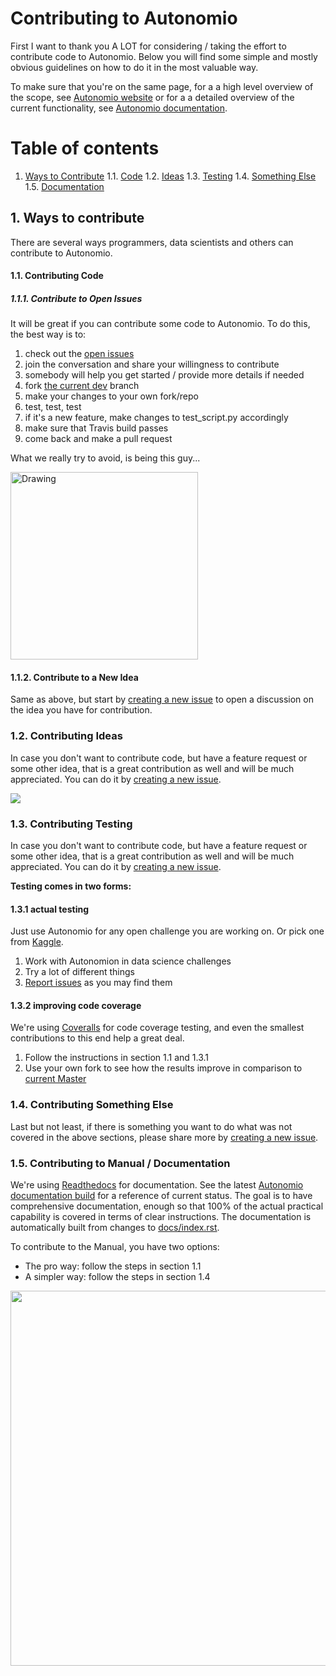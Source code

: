 # Contributing to Autonomio

First I want to thank you A LOT for considering / taking the effort to contribute code to Autonomio. Below you will find some simple and mostly obvious guidelines on how to do it in the most valuable way.

To make sure that you're on the same page, for a a high level overview of the scope, see [Autonomio website](http://autonom.io) or for a a detailed overview of the current functionality, see [Autonomio documentation](http://autonomio.readthedocs.io).

# Table of contents
1. [Ways to Contribute](#ways-to-contribute)
    1.1. [Code](#code)
    1.2. [Ideas](#ideas)
    1.3. [Testing](#testing)
    1.4. [Something Else](#something)
    1.5. [Documentation](#documentation)

## 1. Ways to contribute <a name="ways-to-contribute"></a>

There are several ways programmers, data scientists and others can contribute to Autonomio. 

#### 1.1. Contributing Code <a name="code"></a>

##### 1.1.1. Contribute to Open Issues 

It will be great if you can contribute some code to Autonomio. To do this, the best way is to: 

1) check out the [open issues](https://github.com/autonomio/core-module/issues)
2) join the conversation and share your willingness to contribute 
3) somebody will help you get started / provide more details if needed
4) fork [the current dev](https://github.com/autonomio/core-module/issues#fork-destination-box) branch
5) make your changes to your own fork/repo
6) test, test, test 
7) if it's a new feature, make changes to test_script.py accordingly 
8) make sure that Travis build passes
9) come back and make a pull request

What we really try to avoid, is being this guy...

<img src="https://s-media-cache-ak0.pinimg.com/originals/83/f7/8e/83f78e62feb95acc85d000aaf6350d23.jpg" alt="Drawing" width="300px"/>

#### 1.1.2. Contribute to a New Idea 

Same as above, but start by [creating a new issue](https://github.com/autonomio/core-module/issues/new) to open a discussion on the idea you have for contribution.

### 1.2. Contributing Ideas  <a name="ideas"></a>

In case you don't want to contribute code, but have a feature request or some other idea, that is a great contribution as well and will be much appreciated. You can do it by [creating a new issue](https://github.com/autonomio/core-module/issues/new).

<img src="https://mrwweb.com/wp-content/uploads/2012/05/dilbertMay72012-600x186.gif">

### 1.3. Contributing Testing  <a name="testing"></a>

In case you don't want to contribute code, but have a feature request or some other idea, that is a great contribution as well and will be much appreciated. You can do it by [creating a new issue](https://github.com/autonomio/core-module/issues/new). 

**Testing comes in two forms:** 

#### 1.3.1 actual testing

Just use Autonomio for any open challenge you are working on. Or pick one from [Kaggle](https://www.kaggle.com/competitions).

1) Work with Autonomion in data science challenges
2) Try a lot of different things
3) [Report issues](https://github.com/autonomio/core-module/issues/new) as you may find them

#### 1.3.2 improving code coverage

We're using [Coveralls](https://coveralls.io) for code coverage testing, and even the smallest contributions to this end help a great deal. 

1) Follow the instructions in section 1.1 and 1.3.1
2) Use your own fork to see how the results improve in comparison to [current Master](https://coveralls.io/github/autonomio/core-module)

### 1.4. Contributing Something Else  <a name="something"></a>

Last but not least, if there is something you want to do what was not covered in the above sections, please share more by [creating a new issue](https://github.com/autonomio/core-module/issues/new).


### 1.5. Contributing to Manual / Documentation  <a name="documentation"></a>

We're using [Readthedocs](http://readthedocs.io) for documentation. See the latest [Autonomio documentation build](http://autonomio.readthedocs.io) for a reference of current status. The goal is to have comprehensive documentation, enough so that 100% of the actual practical capability is covered in terms of clear instructions. The documentation is automatically built from changes to [docs/index.rst](https://github.com/autonomio/core-module/tree/master/docs).

To contribute to the Manual, you have two options: 

- The pro way: follow the steps in section 1.1
- A simpler way: follow the steps in section 1.4

<img src="https://stevemiles70.files.wordpress.com/2015/05/dilbertontechnicaldoumentation.png" width="600px">
